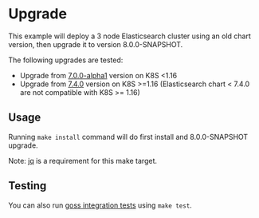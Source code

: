 # Upgrade

This example will deploy a 3 node Elasticsearch cluster using an old chart version,
then upgrade it to version 8.0.0-SNAPSHOT.

The following upgrades are tested:
- Upgrade from [7.0.0-alpha1][] version on K8S <1.16
- Upgrade from [7.4.0][] version on K8S >=1.16 (Elasticsearch chart < 7.4.0 are
not compatible with K8S >= 1.16)


## Usage

Running `make install` command will do first install and 8.0.0-SNAPSHOT upgrade.

Note: [jq][] is a requirement for this make target.


## Testing

You can also run [goss integration tests][] using `make test`.


[7.0.0-alpha1]: https://github.com/elastic/helm-charts/releases/tag/7.0.0-alpha1
[7.4.0]: https://github.com/elastic/helm-charts/releases/tag/7.4.0
[goss integration tests]: https://github.com/elastic/helm-charts/tree/master/elasticsearch/examples/upgrade/test/goss.yaml
[jq]: https://stedolan.github.io/jq/

